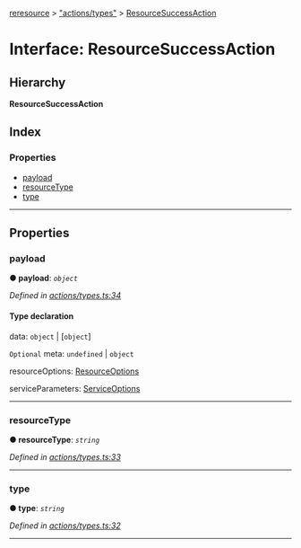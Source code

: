 [reresource](../README.md) > ["actions/types"](../modules/_actions_types_.md) > [ResourceSuccessAction](../interfaces/_actions_types_.resourcesuccessaction.md)

# Interface: ResourceSuccessAction

## Hierarchy

**ResourceSuccessAction**

## Index

### Properties

* [payload](_actions_types_.resourcesuccessaction.md#payload)
* [resourceType](_actions_types_.resourcesuccessaction.md#resourcetype)
* [type](_actions_types_.resourcesuccessaction.md#type)

---

## Properties

<a id="payload"></a>

###  payload

**● payload**: *`object`*

*Defined in [actions/types.ts:34](https://github.com/rcelha/reresource/blob/2e19365/src/actions/types.ts#L34)*

#### Type declaration

 data: `object` \| [`object`]

`Optional`  meta: `undefined` \| `object`

 resourceOptions: [ResourceOptions](_actions_types_.resourceoptions.md)

 serviceParameters: [ServiceOptions](_actions_types_.serviceoptions.md)

___
<a id="resourcetype"></a>

###  resourceType

**● resourceType**: *`string`*

*Defined in [actions/types.ts:33](https://github.com/rcelha/reresource/blob/2e19365/src/actions/types.ts#L33)*

___
<a id="type"></a>

###  type

**● type**: *`string`*

*Defined in [actions/types.ts:32](https://github.com/rcelha/reresource/blob/2e19365/src/actions/types.ts#L32)*

___

